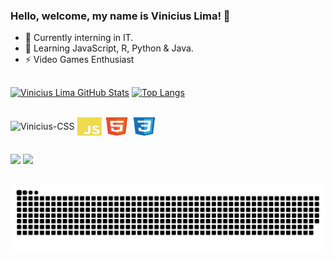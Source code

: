 ### Hello, welcome, my name is Vinicius Lima! 👋

- 🔭 Currently interning in IT.
- 🌱 Learning JavaScript, R, Python & Java.
- ⚡ Video Games Enthusiast

##
  
[![Vinicius Lima GitHub Stats](https://github-readme-stats.vercel.app/api?username=ViniciusLima337&show_icons=true&theme=dracula&show=discussions_started,discussions_answered)](https://github.com/ViniciusLima337/github-readme-stats)
[![Top Langs](https://github-readme-stats.vercel.app/api/top-langs/?username=ViniciusLima337&theme=dracula)](https://github.com/ViniciusLima337/github-readme-stats)

<div style="display: inline_block"><br>
  <img align="center" alt="Vinicius-CSS" height="30" width="40" src="https://raw.githubusercontent.com/jmnote/z-icons/master/svg/java.svg">
  <img align="center" alt="Vinicius-Js" height="30" width="40" src="https://raw.githubusercontent.com/devicons/devicon/master/icons/javascript/javascript-plain.svg">
  <img align="center" alt="Vinicius-HTML" height="30" width="40" src="https://raw.githubusercontent.com/devicons/devicon/master/icons/html5/html5-original.svg">
  <img align="center" alt="Vinicius-CSS" height="30" width="40" src="https://raw.githubusercontent.com/devicons/devicon/master/icons/css3/css3-original.svg">
</div>

##

<div> 
  
  <a href = "mailto:viniciuslima337@gmail.com"><img src="https://img.shields.io/badge/-Gmail-%23333?style=for-the-badge&logo=gmail&logoColor=white" target="_blank"></a>
  <a href="https://www.linkedin.com/in/viniciuslima0033/" target="_blank"><img src="https://img.shields.io/badge/-LinkedIn-%230077B5?style=for-the-badge&logo=linkedin&logoColor=white" target="_blank"></a> 
  
</div>

##

<picture>
  <source media="(prefers-color-scheme: dark)" srcset="https://raw.githubusercontent.com/ViniciusLima337/ViniciusLima337/output/github-contribution-grid-snake-dark.svg">
  <source media="(prefers-color-scheme: light)" srcset="https://raw.githubusercontent.com/ViniciusLima337/ViniciusLima337/output/github-contribution-grid-snake.svg">
  <img alt="github contribution grid snake animation" src="https://raw.githubusercontent.com/ViniciusLima337/ViniciusLima337/output/github-contribution-grid-snake.svg">
</picture>
